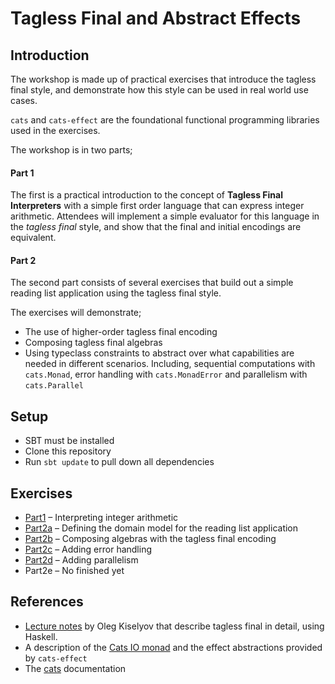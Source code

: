 # Tagless Final and Abstract Effects

## Introduction

The workshop is made up of practical exercises that introduce the tagless final style, and demonstrate how 
this style can be used in real world use cases.

`cats` and `cats-effect` are the foundational functional programming libraries used in the exercises.

The workshop is in two parts;

#### Part 1

The first is a practical introduction to the concept of **Tagless Final Interpreters** with a simple first order language that 
can express integer arithmetic. Attendees will implement a simple evaluator for this language in the *tagless final* style, 
and show that the final and initial encodings are equivalent.

#### Part 2

The second part consists of several exercises that build out a simple reading list application using the tagless final style.

The exercises will demonstrate;

- The use of higher-order tagless final encoding
- Composing tagless final algebras
- Using typeclass constraints to abstract over what capabilities are needed in different scenarios. Including, sequential computations with `cats.Monad`, error handling with `cats.MonadError` and parallelism with `cats.Parallel`

## Setup

- SBT must be installed
- Clone this repository
- Run `sbt update` to pull down all dependencies

## Exercises

- [Part1](./part1-arithmetic/Readme.md) &ndash; Interpreting integer arithmetic
- [Part2a](./part2a-domain-model/Readme.md) &ndash; Defining the domain model for the reading list application
- [Part2b](./part2b-composing-algebras/Readme.md) &ndash; Composing algebras with the tagless final encoding
- [Part2c](./part2c-error-handling) &ndash; Adding error handling
- [Part2d](./part2d-parallelism) &ndash; Adding parallelism
- Part2e &ndash; No finished yet

## References

- [Lecture notes](http://okmij.org/ftp/tagless-final/course/lecture.pdf) by Oleg Kiselyov that describe tagless final in detail, 
  using Haskell.
- A description of the [Cats IO monad](https://typelevel.org/blog/2017/05/02/io-monad-for-cats.html) and the effect abstractions provided by `cats-effect`
- The [cats](https://typelevel.org/cats/) documentation

